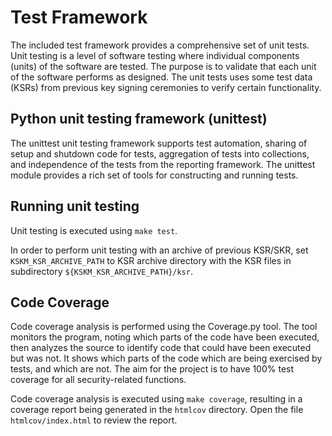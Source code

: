 # Test Framework

The included test framework provides a comprehensive set of unit tests. Unit testing is a level of software testing where individual components (units) of the software are tested. The purpose is to validate that each unit of the software performs as designed. The unit tests uses some test data (KSRs) from previous key signing ceremonies to verify certain functionality.

## Python unit testing framework (unittest)

The unittest unit testing framework supports test automation, sharing of setup and shutdown code for tests, aggregation of tests into collections, and independence of the tests from the reporting framework. The unittest module provides a rich set of tools for constructing and running tests.

## Running unit testing

Unit testing is executed using `make test`.

In order to perform unit testing with an archive of previous KSR/SKR, set `KSKM_KSR_ARCHIVE_PATH` to KSR archive directory with the KSR files in subdirectory `${KSKM_KSR_ARCHIVE_PATH}/ksr`.

## Code Coverage

Code coverage analysis is performed using the Coverage.py tool. The tool monitors the program, noting which parts of the code have been executed, then analyzes the source to identify code that could have been executed but was not. It shows which parts of the code which are being exercised by tests, and which are not. The aim for the project is to have 100% test coverage for all security-related functions.

Code coverage analysis is executed using `make coverage`, resulting in a coverage report being generated in the `htmlcov` directory. Open the file `htmlcov/index.html` to review the report.

